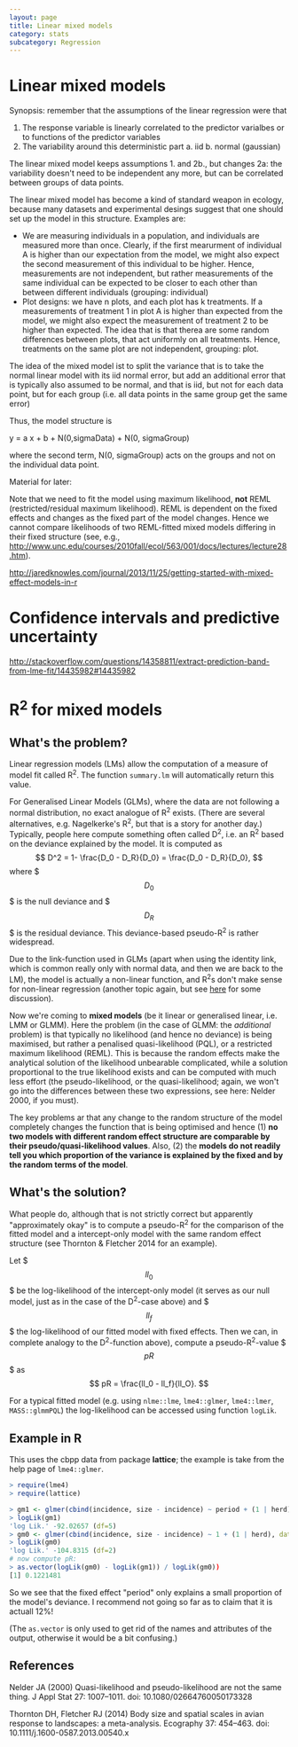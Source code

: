 ```yaml
---
layout: page
title: Linear mixed models
category: stats
subcategory: Regression
---
```


Linear mixed models
===


Synopsis: remember that the assumptions of the linear regression were that

1. The response variable is linearly correlated to the predictor varialbes or to functions of the predictor variables
2. The variability around this deterministic part
  a. iid
  b. normal (gaussian)

The linear mixed model keeps assumptions 1. and 2b., but changes 2a: the variability doesn't need to be independent any more, but can be correlated between groups of data points.

The linear mixed model has become a kind of standard weapon in ecology, because many datasets and experimental desings suggest that one should set up the model in this structure. Examples are:

* We are measuring individuals in a population, and individuals are measured more than once. Clearly, if the first mearurment of individual A is higher than our expectation from the model, we might also expect the second measurement of this individual to be higher. Hence, measurements are not independent, but rather measurements of the same individual can be expected to be closer to each other than between different individuals (grouping: individual)
* Plot designs: we have n plots, and each plot has k treatments. If a measurements of treatment 1 in plot A is higher than expected from the model, we might also expect the measurement of treatment 2 to be higher than expected. The idea that is that therea are some random differences between plots, that act uniformly on all treatments. Hence, treatments on the same plot are not independent, grouping: plot.

The idea of the mixed model ist to split the variance that is to take the normal linear model with its iid normal error, but add an additional error that is typically also assumed to be normal, and that is iid, but not for each data point, but for each group (i.e. all data points in the same group get the same error)

Thus, the model structure is 

y = a x + b + N(0,sigmaData) + N(0, sigmaGroup)

where the second term, N(0, sigmaGroup) acts on the groups and not on the individual data point.


Material for later:

Note that we need to fit the model using maximum likelihood, **not** REML (restricted/residual maximum likelihood). REML is dependent on the fixed effects and changes as the fixed part of the model changes. Hence we cannot compare likelihoods of two REML-fitted mixed models differing in their fixed structure (see, e.g., http://www.unc.edu/courses/2010fall/ecol/563/001/docs/lectures/lecture28.htm). 


http://jaredknowles.com/journal/2013/11/25/getting-started-with-mixed-effect-models-in-r


# Confidence intervals and predictive uncertainty

http://stackoverflow.com/questions/14358811/extract-prediction-band-from-lme-fit/14435982#14435982



# R<sup>2</sup> for mixed models

<!--![Mou icon](http://mouapp.com/Mou_128.png)-->

## What's the problem?

Linear regression models (LMs) allow the computation of a measure of model fit called R<sup>2</sup>. The function `summary.lm` will automatically return this value. 

For Generalised Linear Models (GLMs), where the data are not following a normal distribution, no exact analogue of  R<sup>2</sup> exists. (There are several alternatives, e.g. Nagelkerke's R<sup>2</sup>, but that is a story for another day.) Typically, people here compute something often called D<sup>2</sup>, i.e. an R<sup>2</sup> based on the deviance explained by the model. It is computed as
$$
 D^2 = 1- \frac{D_0 - D_R}{D_0} = \frac{D_0 - D_R}{D_0},
$$
where $$$ D_0 $$$ is the null deviance and $$$D_R$$$ is the residual deviance. This deviance-based pseudo-R<sup>2</sup> is rather widespread. 

Due to the link-function used in GLMs (apart when using the identity link, which is common really only with normal data, and then we are back to the LM), the model is actually a non-linear function, and R<sup>2</sup>s don't make sense for non-linear regression (another topic again, but see [here](https://stat.ethz.ch/pipermail/r-help/2002-July/023461.html) for some discussion).

Now we're coming to **mixed models** (be it linear or generalised linear, i.e. LMM or GLMM). Here the problem (in the case of GLMM: the *additional* problem) is that typically no likelihood (and hence no deviance) is being maximised, but rather a penalised quasi-likelihood (PQL), or a restricted maximum likelihood (REML). This is because the random effects make the analytical solution of the likelihood unbearable complicated, while a solution proportional to the true likelihood exists and can be computed with much less effort (the pseudo-likelihood, or the quasi-likelihood; again, we won't go into the differences between these two expressions, see here: Nelder 2000, if you must).
 
The key problems ar that any change to the random structure of the model completely changes the function that is being optimised and hence (1) **no two models with different random effect structure are comparable by their pseudo/quasi-likelihood values**. Also, (2) the **models do not readily tell you which proportion of the variance is explained by the fixed and by the random terms of the model**. 

## What's the solution?

What people do, although that is not strictly correct but apparently "approximately okay" is to compute a pseudo-R<sup>2</sup> for the comparison of the fitted model and a intercept-only model with the same random effect structure (see Thornton & Fletcher 2014 for an example).

Let $$$ll_0$$$ be the log-likelihood of the intercept-only model (it serves as our null model, just as in the case of the D<sup>2</sup>-case above) and $$$ll_f$$$ the log-likelihood of our fitted model with fixed effects. Then we can, in complete analogy to the D<sup>2</sup>-function above), compute a pseudo-R<sup>2</sup>-value $$$pR$$$ as
$$
	pR = \frac{ll_0 - ll_f}{ll_O}.
$$

For a typical fitted model (e.g. using `nlme::lme`, `lme4::glmer`, `lme4::lmer`, `MASS::glmmPQL`) the log-likelihood can be accessed using function `logLik`.

## Example in R
This uses the cbpp data from package **lattice**; the example is take from the help page of `lme4::glmer`.

```R
> require(lme4)
> require(lattice)

> gm1 <- glmer(cbind(incidence, size - incidence) ~ period + (1 | herd), data = cbpp, family = binomial)
> logLik(gm1)
'log Lik.' -92.02657 (df=5)
> gm0 <- glmer(cbind(incidence, size - incidence) ~ 1 + (1 | herd), data = cbpp, family = binomial)
> logLik(gm0)
'log Lik.' -104.8315 (df=2)
# now compute pR:
> as.vector(logLik(gm0) - logLik(gm1)) / logLik(gm0))
[1] 0.1221481
```
So we see that the fixed effect "period" only explains a small proportion of the model's deviance. I recommend not going so far as to claim that it is actuall 12%!

(The `as.vector` is only used to get rid of the names and attributes of the output, otherwise it would be a bit confusing.)

## References

Nelder JA (2000) Quasi-likelihood and pseudo-likelihood are not the same thing. J Appl Stat 27: 1007–1011. doi: 10.1080/02664760050173328

Thornton DH, Fletcher RJ (2014) Body size and spatial scales in avian response to landscapes: a meta-analysis. Ecography 37: 454–463. doi: 10.1111/j.1600-0587.2013.00540.x



